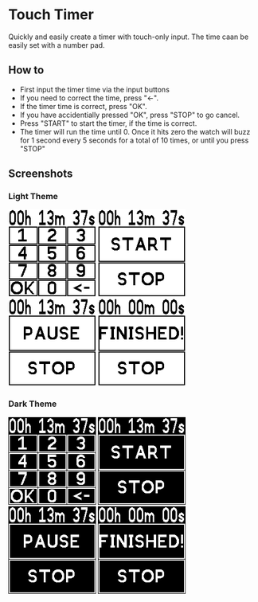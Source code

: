 # Touch Timer

Quickly and easily create a timer with touch-only input. The time caan be easily set with a number pad.

## How to

- First input the timer time via the input buttons
- If you need to correct the time, press "<-".
- If the timer time is correct, press "OK".
- If you have accidentially pressed "OK", press "STOP" to go cancel.
- Press "START" to start the timer, if the time is correct.
- The timer will run the time until 0. Once it hits zero the watch will buzz for 1 second every 5 seconds for a total of 10 times, or until you press "STOP"

## Screenshots

### Light Theme

![](0_light_timer_edit.png)
![](1_light_timer_ready.png)
![](2_light_timer_running.png)
![](3_light_timer_finished.png)

### Dark Theme

![](0_dark_timer_edit.png)
![](1_dark_timer_ready.png)
![](2_dark_timer_running.png)
![](3_dark_timer_finished.png)